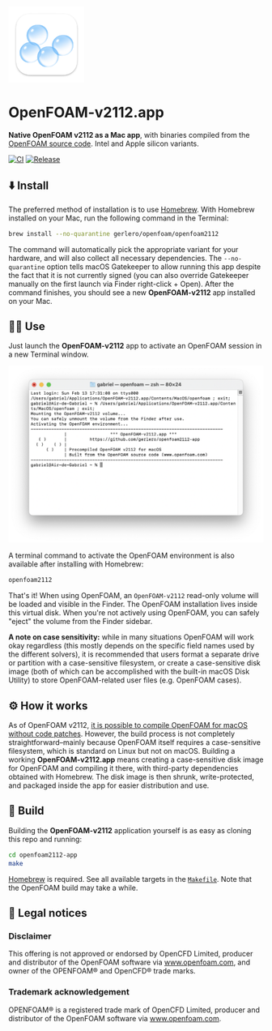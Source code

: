 [<img src="icon.png" width="150">](#)

# OpenFOAM-v2112.app

**Native OpenFOAM v2112 as a Mac app**, with binaries compiled from the [OpenFOAM source code](https://develop.openfoam.com/Development/openfoam/-/blob/master/doc/Build.md). Intel and Apple silicon variants.

[![CI](https://github.com/gerlero/openfoam2112-app/actions/workflows/ci.yml/badge.svg)](https://github.com/gerlero/openfoam2112-app/actions/workflows/ci.yml) [![Release](https://github.com/gerlero/openfoam2112-app/actions/workflows/release.yml/badge.svg)](https://github.com/gerlero/openfoam2112-app/actions/workflows/release.yml)

## ⬇️ Install

The preferred method of installation is to use [Homebrew](https://brew.sh). With Homebrew installed on your Mac, run the following command in the Terminal:

```sh
brew install --no-quarantine gerlero/openfoam/openfoam2112
```

The command will automatically pick the appropriate variant for your hardware, and will also collect all necessary dependencies. The ``--no-quarantine`` option tells macOS Gatekeeper to allow running this app despite the fact that it is not currently signed (you can also override Gatekeeper manually on the first launch via Finder right-click + Open). After the command finishes, you should see a new **OpenFOAM-v2112** app installed on your Mac. 

## 🧑‍💻 Use

Just launch the **OpenFOAM-v2112** app to activate an OpenFOAM session in a new Terminal window.

<img src="screenshot.png" width="650">

A terminal command to activate the OpenFOAM environment is also available after installing with Homebrew:

```sh
openfoam2112
```

That's it! When using OpenFOAM, an `OpenFOAM-v2112` read-only volume will be loaded and visible in the Finder. The OpenFOAM installation lives inside this virtual disk. When you're not actively using OpenFOAM, you can safely "eject" the volume from the Finder sidebar.

**A note on case sensitivity:** while in many situations OpenFOAM will work okay regardless (this mostly depends on the specific field names used by the different solvers), it is recommended that users format a separate drive or partition with a case-sensitive filesystem, or create a case-sensitive disk image (both of which can be accomplished with the built-in macOS Disk Utility) to store OpenFOAM-related user files (e.g. OpenFOAM cases).

## ⚙️ How it works

As of OpenFOAM v2112, [it is possible to compile OpenFOAM for macOS without code patches](https://develop.openfoam.com/Development/openfoam/-/wikis/building#darwin-mac-os). However, the build process is not completely straightforward–mainly because OpenFOAM itself requires a case-sensitive filesystem, which is standard on Linux but not on macOS. Building a working **OpenFOAM-v2112.app** means creating a case-sensitive disk image for OpenFOAM and compiling it there, with third-party dependencies obtained with Homebrew. The disk image is then shrunk, write-protected, and packaged inside the app for easier distribution and use.

## 🔨 Build

Building the **OpenFOAM-v2112** application yourself is as easy as cloning this repo and running:

```sh
cd openfoam2112-app
make
```
[Homebrew](https://brew.sh) is required. See all available targets in the [`Makefile`](Makefile). Note that the OpenFOAM build may take a while.

## 📄 Legal notices

### Disclaimer

This offering is not approved or endorsed by OpenCFD Limited, producer and distributor of the OpenFOAM software via www.openfoam.com, and owner of the OPENFOAM®  and OpenCFD® trade marks.

### Trademark acknowledgement

OPENFOAM® is a registered trade mark of OpenCFD Limited, producer and distributor of the OpenFOAM software via www.openfoam.com.
